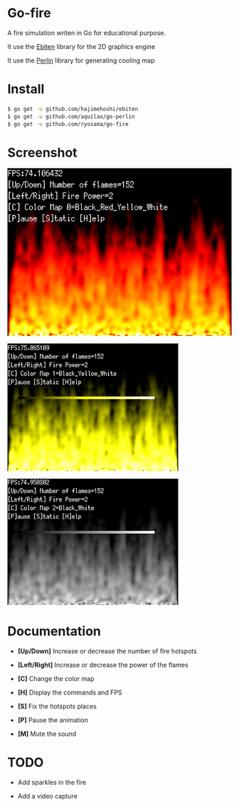 Go-fire
=======

A fire simulation writen in Go for educational purpose.

It use the [Ebiten](https://github.com/hajimehoshi/ebiten) library for the 2D graphics engine

It use the [Perlin](https://github.com/aquilax/go-perlin) library for generating cooling map

Install
=======

```bash
$ go get -u github.com/hajimehoshi/ebiten
$ go get -u github.com/aquilax/go-perlin
$ go get -u github.com/ryosama/go-fire
```

Screenshot
===========

![Red Yellow color map](https://github.com/ryosama/go-fire/raw/master/screenshot1.png "Red Yellow color map")

![Yellow color map](https://github.com/ryosama/go-fire/raw/master/screenshot2.png "Yellow color map")

![White color map](https://github.com/ryosama/go-fire/raw/master/screenshot3.png "White color map")

Documentation
=============

- __[Up/Down]__ Increase or decrease the number of fire hotspots

- __[Left/Right]__ Increase or decrease the power of the flames

- __[C]__ Change the color map

- __[H]__ Display the commands and FPS

- __[S]__ Fix the hotspots places

- __[P]__ Pause the animation

- __[M]__ Mute the sound

TODO
=============
- Add sparkles in the fire

- Add a video capture